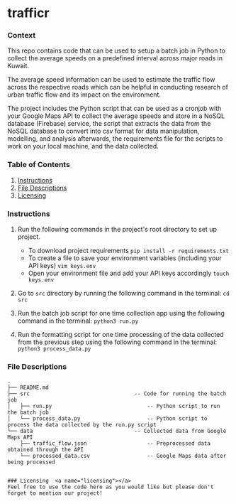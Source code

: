 # trafficr

### Context

This repo contains code that can be used to setup a batch job in Python to collect the average speeds on a predefined interval across major roads in Kuwait. 

The average speed information can be used to estimate the traffic flow across the respective roads which can be helpful in conducting research of urban traffic flow and its impact on the environment.

The project includes the Python script that can be used as a cronjob with your Google Maps API to collect the average speeds and store in a NoSQL database (Firebase) service, the script that extracts the data from the NoSQL database to convert into csv format for data manipulation, modelling, and analysis afterwards, the requirements file for the scripts to work on your local machine, and the data collected.

### Table of Contents

1. [Instructions](#instructions)
2. [File Descriptions](#files)
3. [Licensing](#licensing)

### Instructions  <a name="installation"></a>
1. Run the following commands in the project's root directory to set up project.

    - To download project requirements
        `pip install -r requirements.txt`
    - To create a file to save your environment variables (including your API keys)
        `vim keys.env`
    - Open your environment file and add your API keys accordingly
        `touch keys.env`

2. Go to `src` directory by running the following command in the terminal: `cd src`

3. Run the batch job script for one time collection app using the following command in the terminal: `python3 run.py`

4. Run the formatting script for one time processing of the data collected from the previous step using the following command in the terminal: `python3 process_data.py`

### File Descriptions  <a name="files"></a>

```
.
├── README.md
├── src                                 -- Code for running the batch job
│   ├── run.py                              -- Python script to run the batch job
│   └── process_data.py                     -- Python script to process the data collected by the run.py script
└── data                                -- Collected data from Google Maps API
    ├── traffic_flow.json                   -- Preprocessed data obtained through the API
    └── processed_data.csv                  -- Google Maps data after being processed


### Licensing  <a name="licensing"></a>
Feel free to use the code here as you would like but please don't forget to mention our project!

